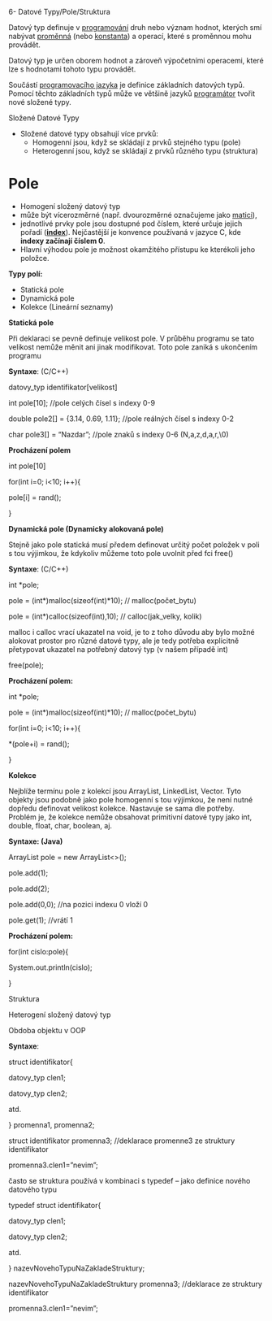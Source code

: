 ﻿6- Datové Typy/Pole/Struktura

Datový typ definuje v [programování](https://cs.wikipedia.org/wiki/Programov%C3%A1n%C3%AD) druh nebo význam hodnot, kterých smí nabývat [proměnná](https://cs.wikipedia.org/wiki/Prom%C4%9Bnn%C3%A1_\(programov%C3%A1n%C3%AD\)) (nebo [konstanta](https://cs.wikipedia.org/wiki/Konstanta_\(programov%C3%A1n%C3%AD\))) a operací, které s proměnnou mohu provádět.

Datový typ je určen oborem hodnot a zároveň výpočetními operacemi, které lze s hodnotami tohoto typu provádět.

Součástí [programovacího jazyka](https://cs.wikipedia.org/wiki/Programovac%C3%AD_jazyk) je definice základních datových typů. Pomocí těchto základních typů může ve většině jazyků [programátor](https://cs.wikipedia.org/wiki/Program%C3%A1tor) tvořit nové složené typy.

Složené Datové Typy

- Složené datové typy obsahují více prvků: 
  - Homogenní jsou, když se skládají z prvků stejného typu (pole)
  - Heterogenní jsou, když se skládají z prvků různého typu (struktura)
# Pole
- Homogení složený datový typ
- může být vícerozměrné (např. dvourozměrné označujeme jako [matici](https://cs.wikipedia.org/wiki/Matice)),
- jednotlivé prvky pole jsou dostupné pod číslem, které určuje jejich pořadí ([**index**](https://cs.wikipedia.org/wiki/Index)). Nejčastější je konvence používaná v jazyce C, kde **indexy začínají číslem 0**.
- Hlavní výhodou pole je možnost okamžitého přístupu ke kterékoli jeho položce.

**Typy polí:**

- Statická pole
- Dynamická pole
- Kolekce (Lineární seznamy)

**Statická pole**

Při deklaraci se pevně definuje velikost pole. V průběhu programu se tato velikost nemůže měnit ani jinak modifikovat. Toto pole zaniká s ukončením programu

**Syntaxe**: (C/C++)

datovy\_typ identifikator[velikost]

int pole[10]; //pole celých čísel s indexy 0-9

double pole2[] = {3.14, 0.69, 1.11}; //pole reálných čísel s indexy 0-2

char pole3[] = “Nazdar”; //pole znaků s indexy 0-6 (N,a,z,d,a,r,\0)

**Procházení polem**	

int pole[10]

for(int i=0; i<10; i++){

pole[i] = rand();

}

**Dynamická pole (Dynamicky alokovaná pole)**

Stejně jako pole statická musí předem definovat určitý počet položek v poli s tou výjimkou, že kdykoliv můžeme toto pole uvolnit před fci free()

**Syntaxe**: (C/C++)

int \*pole;

pole = (int\*)malloc(sizeof(int)\*10); // malloc(počet\_bytu)

pole = (int\*)calloc(sizeof(int),10); // calloc(jak\_velky, kolik)

malloc i calloc vrací ukazatel na void, je to z toho důvodu aby bylo možné alokovat prostor pro různé datové typy, ale je tedy potřeba explicitně přetypovat ukazatel na potřebný datový typ (v našem případě int)

free(pole);

**Procházení polem:**

int \*pole;

pole = (int\*)malloc(sizeof(int)\*10); // malloc(počet\_bytu)

for(int i=0; i<10; i++){

\*(pole+i) = rand();

}

**Kolekce** 

Nejblíže termínu pole z kolekcí jsou ArrayList, LinkedList, Vector. Tyto objekty jsou podobně jako pole homogenní s tou výjimkou, že není nutné dopředu definovat velikost kolekce. Nastavuje se sama dle potřeby. Problém je, že kolekce nemůže obsahovat primitivní datové typy jako int, double, float, char, boolean, aj. 

**Syntaxe: (Java)**

ArrayList<Integer> pole = new ArrayList<>();

pole.add(1);

pole.add(2);

pole.add(0,0); //na pozici indexu 0 vloží 0

pole.get(1); //vrátí 1

**Procházení polem:**

for(int cislo:pole){

System.out.println(cislo);

}

Struktura

Heterogení složený datový typ

Obdoba objektu v OOP

**Syntaxe**:

struct identifikator{

datovy\_typ clen1;

datovy\_typ clen2;

atd.

} promenna1, promenna2;

struct identifikator promenna3; //deklarace promenne3 ze struktury identifikator

promenna3.clen1=”nevim”; 

často se struktura používá v kombinaci s typedef – jako definice nového datového typu

typedef struct identifikator{

datovy\_typ clen1;

datovy\_typ clen2;

atd.

} nazevNovehoTypuNaZakladeStruktury;

nazevNovehoTypuNaZakladeStruktury promenna3; //deklarace ze struktury identifikator

promenna3.clen1=”nevim”;

